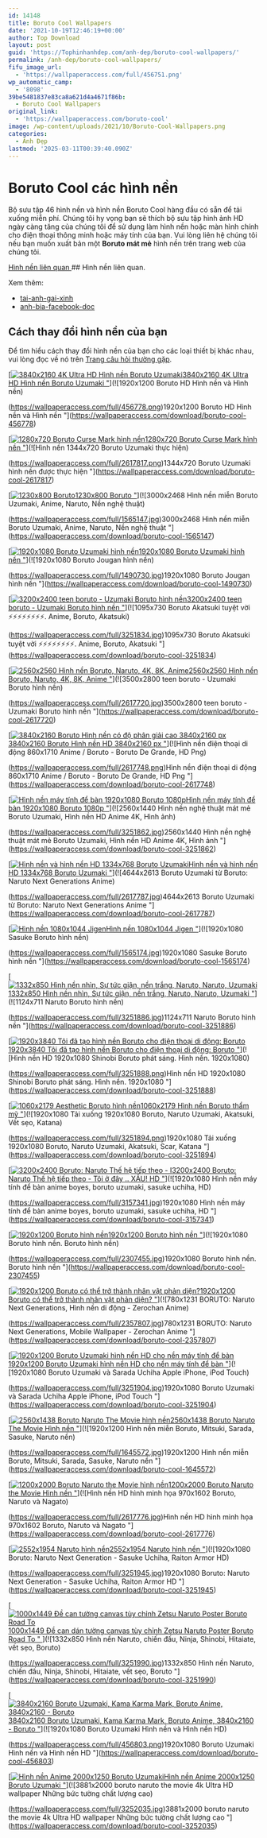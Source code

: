 ```yaml
---
id: 14148
title: Boruto Cool Wallpapers
date: '2021-10-19T12:46:19+00:00'
author: Top Download
layout: post
guid: 'https://Tophinhanhdep.com/anh-dep/boruto-cool-wallpapers/'
permalink: /anh-dep/boruto-cool-wallpapers/
fifu_image_url:
  - 'https://wallpaperaccess.com/full/456751.png'
wp_automatic_camp:
  - '8098'
39be5481837e83ca8a621d4a4671f86b:
  - Boruto Cool Wallpapers
original_link:
  - 'https://wallpaperaccess.com/boruto-cool'
image: /wp-content/uploads/2021/10/Boruto-Cool-Wallpapers.png
categories:
  - Ảnh Đẹp
lastmod: '2025-03-11T00:39:40.090Z'
---
```

# Boruto Cool các hình nền

Bộ sưu tập 46 hình nền và hình nền Boruto Cool hàng đầu có sẵn để tải xuống miễn phí. Chúng tôi hy vọng bạn sẽ thích bộ sưu tập hình ảnh HD ngày càng tăng của chúng tôi để sử dụng làm hình nền hoặc màn hình chính cho điện thoại thông minh hoặc máy tính của bạn. Vui lòng liên hệ chúng tôi nếu bạn muốn xuất bản một **Boruto mát mẻ** hình nền trên trang web của chúng tôi.

[Hình nền liên quan ](#related) ## Hình nền liên quan.

   
 Xem thêm:

   
- [tai-anh-gai-xinh](https://tophinhanhdep.com/gai-xinh/tai-anh-gai-xinh/)
- [anh-bia-facebook-doc](https://tophinhanhdep.com/anh-bia/anh-bia-facebook-doc/)

## Cách thay đổi hình nền của bạn

Để tìm hiểu cách thay đổi hình nền của bạn cho các loại thiết bị khác nhau, vui lòng đọc về nó trên [Trang câu hỏi thường gặp](https://tophinhanhdep.com/faq/).

  
[[![3840x2160 4K Ultra HD Hình nền Boruto Uzumaki](https://wallpaperaccess.com/full/456751.png)3840x2160 4K Ultra HD Hình nền Boruto Uzumaki "](https://wallpaperaccess.com/download/boruto-cool-456751)](![1920x1200 Boruto HD Hình nền và Hình nền)

(https://wallpaperaccess.com/full/456778.png)1920x1200 Boruto HD Hình nền và Hình nền "](https://wallpaperaccess.com/download/boruto-cool-456778)

[[![1280x720 Boruto Curse Mark hình nền](https://wallpaperaccess.com/full/2656018.jpg)1280x720 Boruto Curse Mark hình nền "](https://wallpaperaccess.com/download/boruto-cool-2656018)](![Hình nền 1344x720 Boruto Uzumaki thực hiện)

(https://wallpaperaccess.com/full/2617817.png)1344x720 Boruto Uzumaki hình nền được thực hiện "](https://wallpaperaccess.com/download/boruto-cool-2617817)

[[![1230x800 Boruto](https://wallpaperaccess.com/full/3157290.jpg)1230x800 Boruto "](https://wallpaperaccess.com/download/boruto-cool-3157290)](![3000x2468 Hình nền miễn Boruto Uzumaki, Anime, Naruto, Nền nghệ thuật)

(https://wallpaperaccess.com/full/1565147.jpg)3000x2468 Hình nền miễn Boruto Uzumaki, Anime, Naruto, Nền nghệ thuật "](https://wallpaperaccess.com/download/boruto-cool-1565147)

[[![1920x1080 Boruto Uzumaki hình nền](https://wallpaperaccess.com/full/743832.png)1920x1080 Boruto Uzumaki hình nền "](https://wallpaperaccess.com/download/boruto-cool-743832)](![1920x1080 Boruto Jougan hình nền)

(https://wallpaperaccess.com/full/1490730.jpg)1920x1080 Boruto Jougan hình nền "](https://wallpaperaccess.com/download/boruto-cool-1490730)

[[![3200x2400 teen boruto - Uzumaki Boruto hình nền](https://wallpaperaccess.com/full/2656009.jpg)3200x2400 teen boruto - Uzumaki Boruto hình nền "](https://wallpaperaccess.com/download/boruto-cool-2656009)](![1095x730 Boruto Akatsuki tuyệt vời ⚡⚡⚡⚡⚡⚡⚡⚡.  Anime, Boruto, Akatsuki)

(https://wallpaperaccess.com/full/3251834.jpg)1095x730 Boruto Akatsuki tuyệt vời ⚡⚡⚡⚡⚡⚡⚡⚡. Anime, Boruto, Akatsuki "](https://wallpaperaccess.com/download/boruto-cool-3251834)

[[![2560x2560 Hình nền Boruto, Naruto, 4K, 8K, Anime](https://wallpaperaccess.com/full/1490826.jpg)2560x2560 Hình nền Boruto, Naruto, 4K, 8K, Anime "](https://wallpaperaccess.com/download/boruto-cool-1490826)](![3500x2800 teen boruto - Uzumaki Boruto hình nền)

(https://wallpaperaccess.com/full/2617720.jpg)3500x2800 teen boruto - Uzumaki Boruto hình nền "](https://wallpaperaccess.com/download/boruto-cool-2617720)

[[![3840x2160 Boruto Hình nền có độ phân giải cao 3840x2160 px](https://wallpaperaccess.com/full/3251837.jpg)3840x2160 Boruto Hình nền HD 3840x2160 px "](https://wallpaperaccess.com/download/boruto-cool-3251837)](![Hình nền điện thoại di động 860x1710 Anime / Boruto - Boruto De Grande, HD Png)

(https://wallpaperaccess.com/full/2617748.png)Hình nền điện thoại di động 860x1710 Anime / Boruto - Boruto De Grande, HD Png "](https://wallpaperaccess.com/download/boruto-cool-2617748)

[[![Hình nền máy tính để bàn 1920x1080 Boruto 1080p](https://wallpaperaccess.com/full/3251858.jpg)Hình nền máy tính để bàn 1920x1080 Boruto 1080p "](https://wallpaperaccess.com/download/boruto-cool-3251858)](![2560x1440 Hình nền nghệ thuật mát mẻ Boruto Uzumaki, Hình nền HD Anime 4K, Hình ảnh)

(https://wallpaperaccess.com/full/3251862.jpg)2560x1440 Hình nền nghệ thuật mát mẻ Boruto Uzumaki, Hình nền HD Anime 4K, Hình ảnh "](https://wallpaperaccess.com/download/boruto-cool-3251862)

[[![Hình nền và hình nền HD 1334x768 Boruto Uzumaki](https://wallpaperaccess.com/full/456825.png)Hình nền và hình nền HD 1334x768 Boruto Uzumaki "](https://wallpaperaccess.com/download/boruto-cool-456825)](![4644x2613 Boruto Uzumaki từ Boruto: Naruto Next Generations Anime)

(https://wallpaperaccess.com/full/2617787.jpg)4644x2613 Boruto Uzumaki từ Boruto: Naruto Next Generations Anime "](https://wallpaperaccess.com/download/boruto-cool-2617787)

[[![Hình nền 1080x1044 Jigen](https://wallpaperaccess.com/full/1936719.jpg)Hình nền 1080x1044 Jigen "](https://wallpaperaccess.com/download/boruto-cool-1936719)](![1920x1080 Sasuke Boruto hình nền)

(https://wallpaperaccess.com/full/1565174.jpg)1920x1080 Sasuke Boruto hình nền "](https://wallpaperaccess.com/download/boruto-cool-1565174)

[[![1332x850 Hình nền nhìn, Sự tức giận, nền trắng, Naruto, Naruto, Uzumaki](https://wallpaperaccess.com/full/3251875.jpg)1332x850 Hình nền nhìn, Sự tức giận, nền trắng, Naruto, Naruto, Uzumaki "](https://wallpaperaccess.com/download/boruto-cool-3251875)](![1124x711 Naruto Boruto hình nền)

(https://wallpaperaccess.com/full/3251886.jpg)1124x711 Naruto Boruto hình nền "](https://wallpaperaccess.com/download/boruto-cool-3251886)

[[![1920x3840 Tôi đã tạo hình nền Boruto cho điện thoại di động: Boruto](https://wallpaperaccess.com/full/2617755.jpg)1920x3840 Tôi đã tạo hình nền Boruto cho điện thoại di động: Boruto "](https://wallpaperaccess.com/download/boruto-cool-2617755)](![Hình nền HD 1920x1080 Shinobi Boruto phát sáng.  Hình nền.  1920x1080)

(https://wallpaperaccess.com/full/3251888.png)Hình nền HD 1920x1080 Shinobi Boruto phát sáng. Hình nền. 1920x1080 "](https://wallpaperaccess.com/download/boruto-cool-3251888)

[[![1060x2179 Aesthetic Boruto hình nền](https://wallpaperaccess.com/full/3251892.png)1060x2179 Hình nền Boruto thẩm mỹ "](https://wallpaperaccess.com/download/boruto-cool-3251892)](![1920x1080 Tải xuống 1920x1080 Boruto, Naruto Uzumaki, Akatsuki, Vết sẹo, Katana)

(https://wallpaperaccess.com/full/3251894.png)1920x1080 Tải xuống 1920x1080 Boruto, Naruto Uzumaki, Akatsuki, Scar, Katana "](https://wallpaperaccess.com/download/boruto-cool-3251894)

[[![3200x2400 Boruto: Naruto Thế hệ tiếp theo - I](https://wallpaperaccess.com/full/2617753.jpg)3200x2400 Boruto: Naruto Thế hệ tiếp theo - Tôi ở đây .. XẤU! HD "](https://wallpaperaccess.com/download/boruto-cool-2617753)](![1920x1080 Hình nền máy tính để bàn anime boyes, boruto uzumaki, sasuke uchiha, HD)

(https://wallpaperaccess.com/full/3157341.jpg)1920x1080 Hình nền máy tính để bàn anime boyes, boruto uzumaki, sasuke uchiha, HD "](https://wallpaperaccess.com/download/boruto-cool-3157341)

[[![1920x1200 Boruto hình nền](https://wallpaperaccess.com/full/456776.jpg)1920x1200 Boruto hình nền "](https://wallpaperaccess.com/download/boruto-cool-456776)](![1920x1080 Boruto hình nền.  Boruto hình nền)

(https://wallpaperaccess.com/full/2307455.jpg)1920x1080 Boruto hình nền. Boruto hình nền "](https://wallpaperaccess.com/download/boruto-cool-2307455)

[[![1920x1200 Boruto có thể trở thành nhân vật phản diện?](https://wallpaperaccess.com/full/3251900.jpg)1920x1200 Boruto có thể trở thành nhân vật phản diện? "](https://wallpaperaccess.com/download/boruto-cool-3251900)](![780x1231 BORUTO: Naruto Next Generations, Hình nền di động - Zerochan Anime)

(https://wallpaperaccess.com/full/2357807.jpg)780x1231 BORUTO: Naruto Next Generations, Mobile Wallpaper - Zerochan Anime "](https://wallpaperaccess.com/download/boruto-cool-2357807)

[[![1920x1200 Boruto Uzumaki hình nền HD cho nền máy tính để bàn](https://wallpaperaccess.com/full/456868.jpg)1920x1200 Boruto Uzumaki hình nền HD cho nền máy tính để bàn "](https://wallpaperaccess.com/download/boruto-cool-456868)](![1920x1080 Boruto Uzumaki và Sarada Uchiha Apple iPhone, iPod Touch)

(https://wallpaperaccess.com/full/3251904.jpg)1920x1080 Boruto Uzumaki và Sarada Uchiha Apple iPhone, iPod Touch "](https://wallpaperaccess.com/download/boruto-cool-3251904)

[[![2560x1438 Boruto Naruto The Movie hình nền](https://wallpaperaccess.com/full/3251909.jpg)2560x1438 Boruto Naruto The Movie Hình nền "](https://wallpaperaccess.com/download/boruto-cool-3251909)](![1920x1200 Hình nền miễn Boruto, Mitsuki, Sarada, Sasuke, Naruto nền)

(https://wallpaperaccess.com/full/1645572.jpg)1920x1200 Hình nền miễn Boruto, Mitsuki, Sarada, Sasuke, Naruto nền "](https://wallpaperaccess.com/download/boruto-cool-1645572)

[[![1200x2000 Boruto Naruto the Movie hình nền](https://wallpaperaccess.com/full/1911039.jpg)1200x2000 Boruto Naruto the Movie Hình nền "](https://wallpaperaccess.com/download/boruto-cool-1911039)](![Hình nền HD hình minh họa 970x1602 Boruto, Naruto và Nagato)

(https://wallpaperaccess.com/full/2617776.jpg)Hình nền HD hình minh họa 970x1602 Boruto, Naruto và Nagato "](https://wallpaperaccess.com/download/boruto-cool-2617776)

[[![2552x1954 Naruto hình nền](https://wallpaperaccess.com/full/3251938.jpg)2552x1954 Naruto hình nền "](https://wallpaperaccess.com/download/boruto-cool-3251938)](![1920x1080 Boruto: Naruto Next Generation - Sasuke Uchiha, Raiton Armor HD)

(https://wallpaperaccess.com/full/3251945.jpg)1920x1080 Boruto: Naruto Next Generation - Sasuke Uchiha, Raiton Armor HD "](https://wallpaperaccess.com/download/boruto-cool-3251945)

[[![1000x1449 Đề can tường canvas tùy chỉnh Zetsu Naruto Poster Boruto Road To](https://wallpaperaccess.com/full/3251976.jpg)1000x1449 Đề can dán tường canvas tùy chỉnh Zetsu Naruto Poster Boruto Road To " ](https://wallpaperaccess.com/download/boruto-cool-3251976)](![1332x850 Hình nền Naruto, chiến đấu, Ninja, Shinobi, Hitaiate, vết sẹo, Boruto)

(https://wallpaperaccess.com/full/3251990.jpg)1332x850 Hình nền Naruto, chiến đấu, Ninja, Shinobi, Hitaiate, vết sẹo, Boruto "](https://wallpaperaccess.com/download/boruto-cool-3251990)

[[![3840x2160 Boruto Uzumaki, Kama Karma Mark, Boruto Anime, 3840x2160 - Boruto](https://wallpaperaccess.com/full/3251996.jpg)3840x2160 Boruto Uzumaki, Kama Karma Mark, Boruto Anime, 3840x2160 - Boruto "](https://wallpaperaccess.com/download/boruto-cool-3251996)](![1920x1080 Boruto Uzumaki Hình nền và Hình nền HD)

(https://wallpaperaccess.com/full/456803.png)1920x1080 Boruto Uzumaki Hình nền và Hình nền HD "](https://wallpaperaccess.com/download/boruto-cool-456803)

[[![Hình nền Anime 2000x1250 Boruto Uzumaki](https://wallpaperaccess.com/full/1565291.jpg)Hình nền Anime 2000x1250 Boruto Uzumaki "](https://wallpaperaccess.com/download/boruto-cool-1565291)](![3881x2000 boruto naruto the movie 4k Ultra HD wallpaper Những bức tường chất lượng cao)

(https://wallpaperaccess.com/full/3252035.jpg)3881x2000 boruto naruto the movie 4k Ultra HD wallpaper Những bức tường chất lượng cao "](https://wallpaperaccess.com/download/boruto-cool-3252035)
